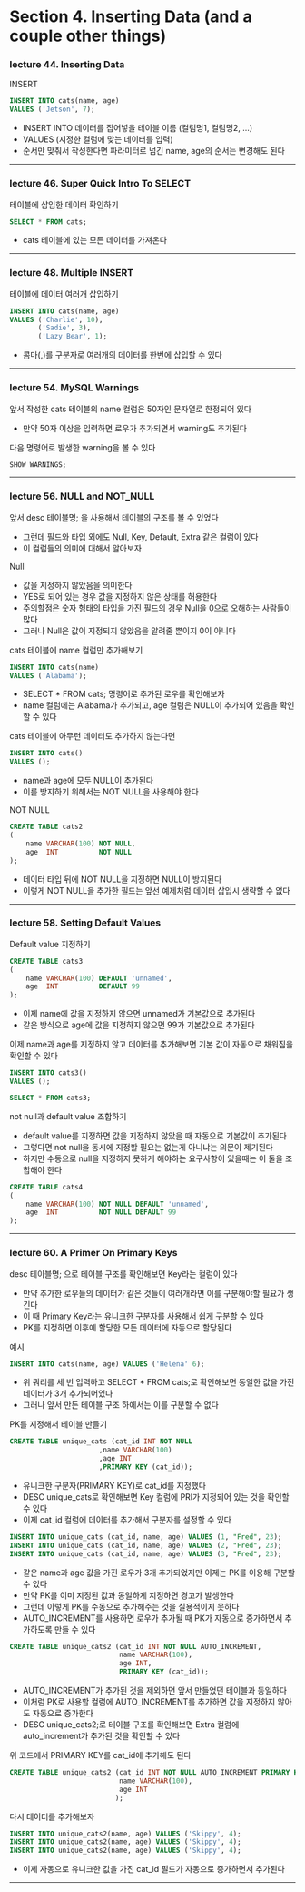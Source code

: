 # Section 4. Inserting Data (and a couple other things)

### lecture 44. Inserting Data

INSERT
```sql
INSERT INTO cats(name, age)
VALUES ('Jetson', 7);
```
* INSERT INTO 데이터를 집어넣을 테이블 이름 (컬럼명1, 컬럼명2, ...)
* VALUES (지정한 컬럼에 맞는 데이터를 입력)
* 순서만 맞춰서 작성한다면 파라미터로 넘긴 name, age의 순서는 변경해도 된다

---

### lecture 46. Super Quick Intro To SELECT

테이블에 삽입한 데이터 확인하기
```sql
SELECT * FROM cats;
```
* cats 테이블에 있는 모든 데이터를 가져온다

---

### lecture 48. Multiple INSERT

테이블에 데이터 여러개 삽입하기
```sql
INSERT INTO cats(name, age)
VALUES ('Charlie', 10),
       ('Sadie', 3),
       ('Lazy Bear', 1);
```
* 콤마(,)를 구분자로 여러개의 데이터를 한번에 삽입할 수 있다

---

### lecture 54. MySQL Warnings

앞서 작성한 cats 테이블의 name 컬럼은 50자인 문자열로 한정되어 있다
* 만약 50자 이상을 입력하면 로우가 추가되면서 warning도 추가된다

다음 명령어로 발생한 warning을 볼 수 있다
```sql
SHOW WARNINGS;
```

---

### lecture 56. NULL and NOT_NULL

앞서 desc 테이블명; 을 사용해서 테이블의 구조를 볼 수 있었다
* 그런데 필드와 타입 외에도 Null, Key, Default, Extra 같은 컬럼이 있다
* 이 컬럼들의 의미에 대해서 알아보자

Null
* 값을 지정하지 않았음을 의미한다
* YES로 되어 있는 경우 값을 지정하지 않은 상태를 허용한다
* 주의할점은 숫자 형태의 타입을 가진 필드의 경우 Null을 0으로 오해하는 사람들이 많다
* 그러나 Null은 값이 지정되지 않았음을 알려줄 뿐이지 0이 아니다

cats 테이블에 name 컬럼만 추가해보기
```sql
INSERT INTO cats(name)
VALUES ('Alabama');
```
* SELECT * FROM cats; 명령어로 추가된 로우를 확인해보자
* name 컬럼에는 Alabama가 추가되고, age 컬럼은 NULL이 추가되어 있음을 확인할 수 있다

cats 테이블에 아무런 데이터도 추가하지 않는다면
```sql
INSERT INTO cats()
VALUES ();
```
* name과 age에 모두 NULL이 추가된다
* 이를 방지하기 위해서는 NOT NULL을 사용해야 한다

NOT NULL
```sql
CREATE TABLE cats2
(
    name VARCHAR(100) NOT NULL,
    age  INT          NOT NULL
);
```
* 데이터 타입 뒤에 NOT NULL을 지정하면 NULL이 방지된다
* 이렇게 NOT NULL을 추가한 필드는 앞선 예제처럼 데이터 삽입시 생략할 수 없다

---

### lecture 58. Setting Default Values

Default value 지정하기
```sql
CREATE TABLE cats3
(
    name VARCHAR(100) DEFAULT 'unnamed',
    age  INT          DEFAULT 99
);
```
* 이제 name에 값을 지정하지 않으면 unnamed가 기본값으로 추가된다
* 같은 방식으로 age에 값을 지정하지 않으면 99가 기본값으로 추가된다

이제 name과 age를 지정하지 않고 데이터를 추가해보면 기본 값이 자동으로 채워짐을 확인할 수 있다
```sql
INSERT INTO cats3()
VALUES ();

SELECT * FROM cats3;
```

not null과 default value 조합하기
* default value를 지정하면 값을 지정하지 않았을 때 자동으로 기본값이 추가된다
* 그렇다면 not null을 동시에 지정할 필요는 없는게 아니냐는 의문이 제기된다
* 하지만 수동으로 null을 지정하지 못하게 해야하는 요구사항이 있을때는 이 둘을 조합해야 한다
```sql
CREATE TABLE cats4
(
    name VARCHAR(100) NOT NULL DEFAULT 'unnamed',
    age  INT          NOT NULL DEFAULT 99
);
```

---

### lecture 60. A Primer On Primary Keys

desc 테이블명; 으로 테이블 구조를 확인해보면 Key라는 컬럼이 있다
* 만약 추가한 로우들의 데이터가 같은 것들이 여러개라면 이를 구분해야할 필요가 생긴다
* 이 때 Primary Key라는 유니크한 구분자를 사용해서 쉽게 구분할 수 있다
* PK를 지정하면 이후에 할당한 모든 데이터에 자동으로 할당된다

예시
```sql
INSERT INTO cats(name, age) VALUES ('Helena' 6);
```
* 위 쿼리를 세 번 입력하고 SELECT * FROM cats;로 확인해보면 동일한 값을 가진 데이터가 3개 추가되어있다
* 그러나 앞서 만든 테이블 구조 하에서는 이를 구분할 수 없다

PK를 지정해서 테이블 만들기
```sql
CREATE TABLE unique_cats (cat_id INT NOT NULL
                      ,name VARCHAR(100)
                      ,age INT
                      ,PRIMARY KEY (cat_id));
```
* 유니크한 구분자(PRIMARY KEY)로 cat_id를 지정했다
* DESC unique_cats로 확인해보면 Key 컬럼에 PRI가 지정되어 있는 것을 확인할 수 있다
* 이제 cat_id 컬럼에 데이터를 추가해서 구분자를 설정할 수 있다

```sql
INSERT INTO unique_cats (cat_id, name, age) VALUES (1, "Fred", 23);
INSERT INTO unique_cats (cat_id, name, age) VALUES (2, "Fred", 23);
INSERT INTO unique_cats (cat_id, name, age) VALUES (3, "Fred", 23);
```
* 같은 name과 age 값을 가진 로우가 3개 추가되었지만 이제는 PK를 이용해 구분할 수 있다
* 만약 PK를 이미 지정된 값과 동일하게 지정하면 경고가 발생한다
* 그런데 이렇게 PK를 수동으로 추가해주는 것을 실용적이지 못하다
* AUTO_INCREMENT를 사용하면 로우가 추가될 때 PK가 자동으로 증가하면서 추가하도록 만들 수 있다

```sql
CREATE TABLE unique_cats2 (cat_id INT NOT NULL AUTO_INCREMENT,
                           name VARCHAR(100),
                           age INT,
                           PRIMARY KEY (cat_id));
```
* AUTO_INCREMENT가 추가된 것을 제외하면 앞서 만들었던 테이블과 동일하다
* 이처럼 PK로 사용할 컬럼에 AUTO_INCREMENT를 추가하면 값을 지정하지 않아도 자동으로 증가한다
* DESC unique_cats2;로 테이블 구조를 확인해보면 Extra 컬럼에 auto_increment가 추가된 것을 확인할 수 있다
  
위 코드에서 PRIMARY KEY를 cat_id에 추가해도 된다
```sql
CREATE TABLE unique_cats2 (cat_id INT NOT NULL AUTO_INCREMENT PRIMARY KEY,
                           name VARCHAR(100),
                           age INT
                          );
```


다시 데이터를 추가해보자
```sql
INSERT INTO unique_cats2(name, age) VALUES ('Skippy', 4);
INSERT INTO unique_cats2(name, age) VALUES ('Skippy', 4);
INSERT INTO unique_cats2(name, age) VALUES ('Skippy', 4);
```
* 이제 자동으로 유니크한 값을 가진 cat_id 필드가 자동으로 증가하면서 추가된다

---
